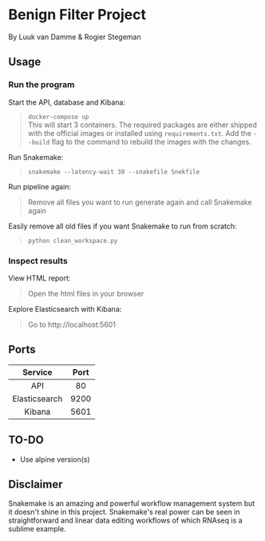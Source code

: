# Benign Filter Project
By Luuk van Damme & Rogier Stegeman

## Usage
### Run the program
Start the API, database and Kibana:
>`docker-compose up`<br>
This will start 3 containers. The required packages are either shipped with the official images or installed using `requirements.txt`. Add the `--build` flag to the command to rebuild the images with the changes.


Run Snakemake:
>`snakemake --latency-wait 30 --snakefile Snekfile`

Run pipeline again:
>Remove all files you want to run generate again and call Snakemake again

Easily remove all old files if you want Snakemake to run from scratch:
>`python clean_workspace.py`

### Inspect results
View HTML report:
>Open the html files in your browser

Explore Elasticsearch with Kibana:
>Go to http://localhost:5601

## Ports
|Service|Port|
|:-:|:-:|
|API|80|
|Elasticsearch|9200|
|Kibana|5601|

## TO-DO
* Use alpine version(s)

## Disclaimer
Snakemake is an amazing and powerful workflow management system but it doesn't shine in this project. Snakemake's real power can be seen in straightforward and linear data editing workflows of which RNAseq is a sublime example.